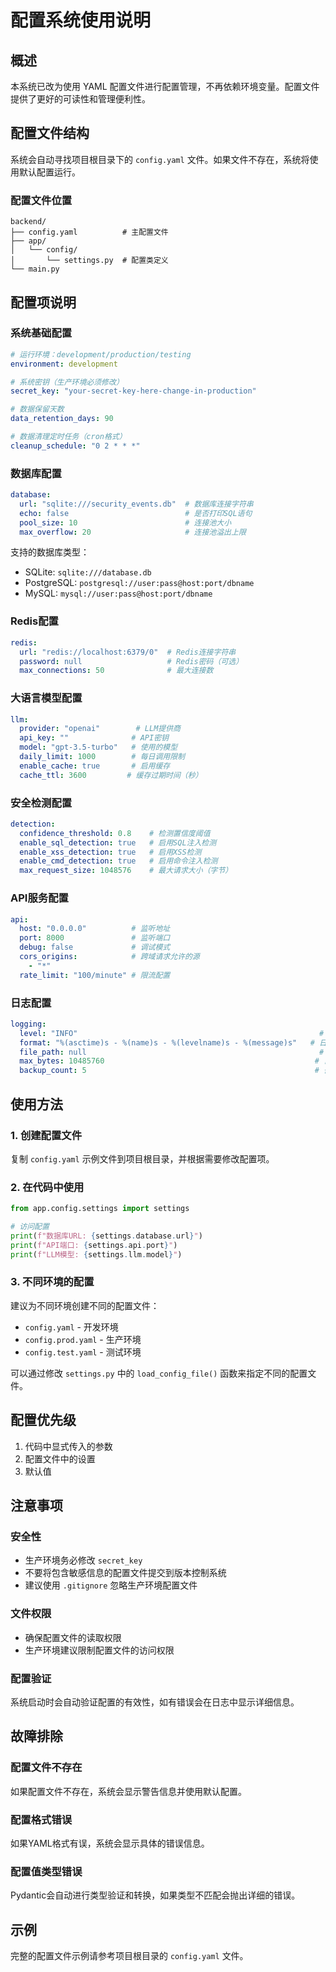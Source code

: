 # 配置系统使用说明

## 概述

本系统已改为使用 YAML 配置文件进行配置管理，不再依赖环境变量。配置文件提供了更好的可读性和管理便利性。

## 配置文件结构

系统会自动寻找项目根目录下的 `config.yaml` 文件。如果文件不存在，系统将使用默认配置运行。

### 配置文件位置
```
backend/
├── config.yaml          # 主配置文件
├── app/
│   └── config/
│       └── settings.py  # 配置类定义
└── main.py
```

## 配置项说明

### 系统基础配置
```yaml
# 运行环境：development/production/testing
environment: development

# 系统密钥（生产环境必须修改）
secret_key: "your-secret-key-here-change-in-production"

# 数据保留天数
data_retention_days: 90

# 数据清理定时任务（cron格式）
cleanup_schedule: "0 2 * * *"
```

### 数据库配置
```yaml
database:
  url: "sqlite:///security_events.db"  # 数据库连接字符串
  echo: false                          # 是否打印SQL语句
  pool_size: 10                        # 连接池大小
  max_overflow: 20                     # 连接池溢出上限
```

支持的数据库类型：
- SQLite: `sqlite:///database.db`
- PostgreSQL: `postgresql://user:pass@host:port/dbname`
- MySQL: `mysql://user:pass@host:port/dbname`

### Redis配置
```yaml
redis:
  url: "redis://localhost:6379/0"  # Redis连接字符串
  password: null                   # Redis密码（可选）
  max_connections: 50              # 最大连接数
```

### 大语言模型配置
```yaml
llm:
  provider: "openai"        # LLM提供商
  api_key: ""              # API密钥
  model: "gpt-3.5-turbo"   # 使用的模型
  daily_limit: 1000        # 每日调用限制
  enable_cache: true       # 启用缓存
  cache_ttl: 3600         # 缓存过期时间（秒）
```

### 安全检测配置
```yaml
detection:
  confidence_threshold: 0.8    # 检测置信度阈值
  enable_sql_detection: true   # 启用SQL注入检测
  enable_xss_detection: true   # 启用XSS检测
  enable_cmd_detection: true   # 启用命令注入检测
  max_request_size: 1048576    # 最大请求大小（字节）
```

### API服务配置
```yaml
api:
  host: "0.0.0.0"          # 监听地址
  port: 8000               # 监听端口
  debug: false             # 调试模式
  cors_origins:            # 跨域请求允许的源
    - "*"
  rate_limit: "100/minute" # 限流配置
```

### 日志配置
```yaml
logging:
  level: "INFO"                                                      # 日志级别
  format: "%(asctime)s - %(name)s - %(levelname)s - %(message)s"   # 日志格式
  file_path: null                                                    # 日志文件路径
  max_bytes: 10485760                                               # 日志文件大小上限
  backup_count: 5                                                   # 备份文件数量
```

## 使用方法

### 1. 创建配置文件
复制 `config.yaml` 示例文件到项目根目录，并根据需要修改配置项。

### 2. 在代码中使用
```python
from app.config.settings import settings

# 访问配置
print(f"数据库URL: {settings.database.url}")
print(f"API端口: {settings.api.port}")
print(f"LLM模型: {settings.llm.model}")
```

### 3. 不同环境的配置
建议为不同环境创建不同的配置文件：
- `config.yaml` - 开发环境
- `config.prod.yaml` - 生产环境
- `config.test.yaml` - 测试环境

可以通过修改 `settings.py` 中的 `load_config_file()` 函数来指定不同的配置文件。

## 配置优先级

1. 代码中显式传入的参数
2. 配置文件中的设置
3. 默认值

## 注意事项

### 安全性
- 生产环境务必修改 `secret_key`
- 不要将包含敏感信息的配置文件提交到版本控制系统
- 建议使用 `.gitignore` 忽略生产环境配置文件

### 文件权限
- 确保配置文件的读取权限
- 生产环境建议限制配置文件的访问权限

### 配置验证
系统启动时会自动验证配置的有效性，如有错误会在日志中显示详细信息。

## 故障排除

### 配置文件不存在
如果配置文件不存在，系统会显示警告信息并使用默认配置。

### 配置格式错误
如果YAML格式有误，系统会显示具体的错误信息。

### 配置值类型错误
Pydantic会自动进行类型验证和转换，如果类型不匹配会抛出详细的错误。

## 示例

完整的配置文件示例请参考项目根目录的 `config.yaml` 文件。 